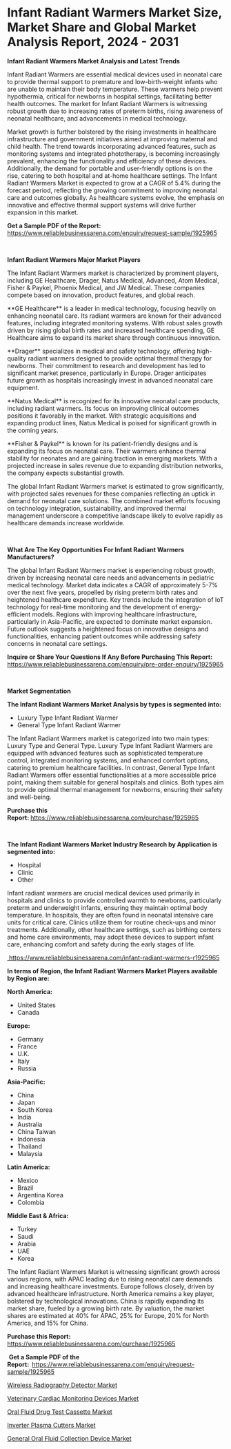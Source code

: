 <p><h1>Infant Radiant Warmers Market Size, Market Share and Global Market Analysis Report, 2024 - 2031</h1></p><p><strong>Infant Radiant Warmers Market Analysis and Latest Trends</strong></p>
<p><p>Infant Radiant Warmers are essential medical devices used in neonatal care to provide thermal support to premature and low-birth-weight infants who are unable to maintain their body temperature. These warmers help prevent hypothermia, critical for newborns in hospital settings, facilitating better health outcomes. The market for Infant Radiant Warmers is witnessing robust growth due to increasing rates of preterm births, rising awareness of neonatal healthcare, and advancements in medical technology.</p><p>Market growth is further bolstered by the rising investments in healthcare infrastructure and government initiatives aimed at improving maternal and child health. The trend towards incorporating advanced features, such as monitoring systems and integrated phototherapy, is becoming increasingly prevalent, enhancing the functionality and efficiency of these devices. Additionally, the demand for portable and user-friendly options is on the rise, catering to both hospital and at-home healthcare settings. The Infant Radiant Warmers Market is expected to grow at a CAGR of 5.4% during the forecast period, reflecting the growing commitment to improving neonatal care and outcomes globally. As healthcare systems evolve, the emphasis on innovative and effective thermal support systems will drive further expansion in this market.</p></p>
<p><strong>Get a Sample PDF of the Report:&nbsp;</strong> <a href="https://www.reliablebusinessarena.com/enquiry/request-sample/1925965?utm_campaign=1332&utm_medium=2&utm_source=Github&utm_content=ia&utm_term=25102024&utm_id=infant-radiant-warmers">https://www.reliablebusinessarena.com/enquiry/request-sample/1925965</a></p>
<p>&nbsp;</p>
<p><strong>Infant Radiant Warmers Major Market Players</strong></p>
<p><p>The Infant Radiant Warmers market is characterized by prominent players, including GE Healthcare, Drager, Natus Medical, Advanced, Atom Medical, Fisher & Paykel, Phoenix Medical, and JW Medical. These companies compete based on innovation, product features, and global reach.</p><p>**GE Healthcare** is a leader in medical technology, focusing heavily on enhancing neonatal care. Its radiant warmers are known for their advanced features, including integrated monitoring systems. With robust sales growth driven by rising global birth rates and increased healthcare spending, GE Healthcare aims to expand its market share through continuous innovation.</p><p>**Drager** specializes in medical and safety technology, offering high-quality radiant warmers designed to provide optimal thermal therapy for newborns. Their commitment to research and development has led to significant market presence, particularly in Europe. Drager anticipates future growth as hospitals increasingly invest in advanced neonatal care equipment.</p><p>**Natus Medical** is recognized for its innovative neonatal care products, including radiant warmers. Its focus on improving clinical outcomes positions it favorably in the market. With strategic acquisitions and expanding product lines, Natus Medical is poised for significant growth in the coming years.</p><p>**Fisher & Paykel** is known for its patient-friendly designs and is expanding its focus on neonatal care. Their warmers enhance thermal stability for neonates and are gaining traction in emerging markets. With a projected increase in sales revenue due to expanding distribution networks, the company expects substantial growth.</p><p>The global Infant Radiant Warmers market is estimated to grow significantly, with projected sales revenues for these companies reflecting an uptick in demand for neonatal care solutions. The combined market efforts focusing on technology integration, sustainability, and improved thermal management underscore a competitive landscape likely to evolve rapidly as healthcare demands increase worldwide.</p></p>
<p>&nbsp;</p>
<p><strong>What Are The Key Opportunities For Infant Radiant Warmers Manufacturers?</strong></p>
<p><p>The global Infant Radiant Warmers market is experiencing robust growth, driven by increasing neonatal care needs and advancements in pediatric medical technology. Market data indicates a CAGR of approximately 5-7% over the next five years, propelled by rising preterm birth rates and heightened healthcare expenditure. Key trends include the integration of IoT technology for real-time monitoring and the development of energy-efficient models. Regions with improving healthcare infrastructure, particularly in Asia-Pacific, are expected to dominate market expansion. Future outlook suggests a heightened focus on innovative designs and functionalities, enhancing patient outcomes while addressing safety concerns in neonatal care settings.</p></p>
<p><strong>Inquire or Share Your Questions If Any Before Purchasing This Report:</strong> <a href="https://www.reliablebusinessarena.com/enquiry/pre-order-enquiry/1925965?utm_campaign=1332&utm_medium=2&utm_source=Github&utm_content=ia&utm_term=25102024&utm_id=infant-radiant-warmers">https://www.reliablebusinessarena.com/enquiry/pre-order-enquiry/1925965</a></p>
<p>&nbsp;</p>
<p><strong>Market Segmentation</strong></p>
<p><strong>The Infant Radiant Warmers Market Analysis by types is segmented into:</strong></p>
<p><ul><li>Luxury Type Infant Radiant Warmer</li><li>General Type Infant Radiant Warmer</li></ul></p>
<p><p>The Infant Radiant Warmers market is categorized into two main types: Luxury Type and General Type. Luxury Type Infant Radiant Warmers are equipped with advanced features such as sophisticated temperature control, integrated monitoring systems, and enhanced comfort options, catering to premium healthcare facilities. In contrast, General Type Infant Radiant Warmers offer essential functionalities at a more accessible price point, making them suitable for general hospitals and clinics. Both types aim to provide optimal thermal management for newborns, ensuring their safety and well-being.</p></p>
<p><strong>Purchase this Report:&nbsp;</strong><a href="https://www.reliablebusinessarena.com/purchase/1925965?utm_campaign=1332&utm_medium=2&utm_source=Github&utm_content=ia&utm_term=25102024&utm_id=infant-radiant-warmers">https://www.reliablebusinessarena.com/purchase/1925965</a></p>
<p>&nbsp;</p>
<p><strong>The Infant Radiant Warmers Market Industry Research by Application is segmented into:</strong></p>
<p><ul><li>Hospital</li><li>Clinic</li><li>Other</li></ul></p>
<p><p>Infant radiant warmers are crucial medical devices used primarily in hospitals and clinics to provide controlled warmth to newborns, particularly preterm and underweight infants, ensuring they maintain optimal body temperature. In hospitals, they are often found in neonatal intensive care units for critical care. Clinics utilize them for routine check-ups and minor treatments. Additionally, other healthcare settings, such as birthing centers and home care environments, may adopt these devices to support infant care, enhancing comfort and safety during the early stages of life.</p></p>
<p><a href="https://www.reliablebusinessarena.com/infant-radiant-warmers-r1925965?utm_campaign=1332&utm_medium=2&utm_source=Github&utm_content=ia&utm_term=25102024&utm_id=infant-radiant-warmers">&nbsp;https://www.reliablebusinessarena.com/infant-radiant-warmers-r1925965</a></p>
<p><strong>In terms of Region, the Infant Radiant Warmers Market Players available by Region are:</strong></p>
<p>
    <p> <strong> North America: </strong>
        <ul>
            <li>United States</li>
            <li>Canada</li>
        </ul>
        </p> 
    <p> <strong> Europe: </strong>
        <ul>
            <li>Germany</li>
            <li>France</li>
            <li>U.K.</li>
            <li>Italy</li>
            <li>Russia</li>
        </ul>
        </p> 
    <p> <strong> Asia-Pacific: </strong>
        <ul>
            <li>China</li>
            <li>Japan</li>
            <li>South Korea</li>
            <li>India</li>
            <li>Australia</li>
            <li>China Taiwan</li>
            <li>Indonesia</li>
            <li>Thailand</li>
            <li>Malaysia</li>
        </ul>
        </p> 
    <p> <strong> Latin America: </strong>
        <ul>
            <li>Mexico</li>
            <li>Brazil</li>
            <li>Argentina Korea</li>
            <li>Colombia</li>
        </ul>
        </p> 
    <p> <strong> Middle East & Africa: </strong>
        <ul>
            <li>Turkey</li>
            <li>Saudi</li>
            <li>Arabia</li>
            <li>UAE</li>
            <li>Korea</li>
        </ul>
    </p>
    </p>
<p><p>The Infant Radiant Warmers Market is witnessing significant growth across various regions, with APAC leading due to rising neonatal care demands and increasing healthcare investments. Europe follows closely, driven by advanced healthcare infrastructure. North America remains a key player, bolstered by technological innovations. China is rapidly expanding its market share, fueled by a growing birth rate. By valuation, the market shares are estimated at 40% for APAC, 25% for Europe, 20% for North America, and 15% for China.</p></p>
<p><strong>Purchase this Report: </strong><a href="https://www.reliablebusinessarena.com/purchase/1925965?utm_campaign=1332&utm_medium=2&utm_source=Github&utm_content=ia&utm_term=25102024&utm_id=infant-radiant-warmers">https://www.reliablebusinessarena.com/purchase/1925965</a></p>
<p>&nbsp;<strong>Get a Sample PDF of the Report:&nbsp;&nbsp;</strong><a href="https://www.reliablebusinessarena.com/enquiry/request-sample/1925965?utm_campaign=1332&utm_medium=2&utm_source=Github&utm_content=ia&utm_term=25102024&utm_id=infant-radiant-warmers">https://www.reliablebusinessarena.com/enquiry/request-sample/1925965</a></p>
<p><strong></strong></p>
<p><p><a href="https://github.com/luckyshygirl/Market-Research-Report-List-6/blob/main/wireless-radiography-detector-market.md?utm_campaign=1332&utm_medium=2&utm_source=Github&utm_content=ia&utm_term=25102024&utm_id=infant-radiant-warmers">Wireless Radiography Detector Market</a></p><p><a href="https://www.linkedin.com/pulse/veterinary-cardiac-monitoring-devices-industry-sector-new-technologies-hdzmf?utm_campaign=1332&utm_medium=2&utm_source=Github&utm_content=ia&utm_term=25102024&utm_id=infant-radiant-warmers">Veterinary Cardiac Monitoring Devices Market</a></p><p><a href="https://www.linkedin.com/pulse/oral-fluid-drug-test-cassette-market-ecosystem-competitive-landscape-ithlf?utm_campaign=1332&utm_medium=2&utm_source=Github&utm_content=ia&utm_term=25102024&utm_id=infant-radiant-warmers">Oral Fluid Drug Test Cassette Market</a></p><p><a href="https://issuu.com/reportprime-2/docs/inverter-plasma-cutters-market-size_86f074abadd21e?utm_campaign=1332&utm_medium=2&utm_source=Github&utm_content=ia&utm_term=25102024&utm_id=infant-radiant-warmers">Inverter Plasma Cutters Market</a></p><p><a href="https://www.linkedin.com/pulse/general-oral-fluid-collection-device-market-evolution-global-wevuf?utm_campaign=1332&utm_medium=2&utm_source=Github&utm_content=ia&utm_term=25102024&utm_id=infant-radiant-warmers">General Oral Fluid Collection Device Market</a></p></p>
